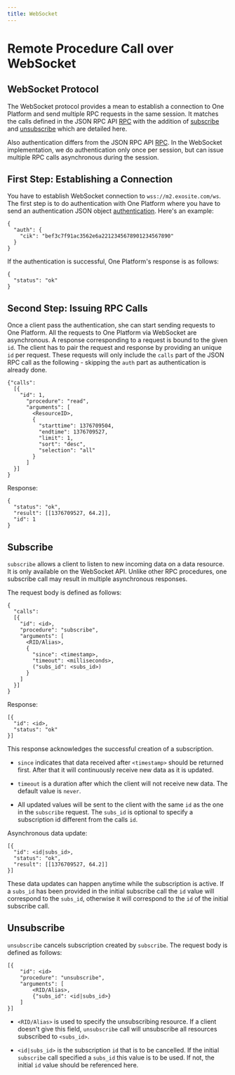 ```yaml
---
title: WebSocket
---
```


# Remote Procedure Call over WebSocket

## WebSocket Protocol

The WebSocket protocol provides a mean to establish a connection to One Platform and send multiple RPC requests in the same session. It matches the calls defined in the JSON RPC API [RPC](../rpc/README.md) with the addition of [subscribe](#subscribe) and [unsubscribe](#unsubscribe) which are detailed here. 

Also authentication differs from the JSON RPC API [RPC](../rpc/README.md). In the WebSocket implementation, we do authentication only once per session, but can issue multiple RPC calls asynchronous during the session.

## First Step: Establishing a Connection

You have to establish WebSocket connection to `wss://m2.exosite.com/ws`.  The first step is to do authentication with One Platform where you have to send an authentication JSON object [authentication](../rpc/README.md#authentication).  Here's an example:

```
{
  "auth": {
    "cik": "bef3c7f91ac3562e6a2212345678901234567890"
  }
}
```

If the authentication is successful, One Platform's response is as follows:

```
{
  "status": "ok"
}
```

## Second Step: Issuing RPC Calls

Once a client pass the authentication, she can start sending requests to One Platform.  All the requests to One Platform via WebSocket are asynchronous.  A response corresponding to a request is bound to the given `id`.  The client has to pair the request and response by providing an unique `id` per request.  These requests will only include the `calls` part of the JSON RPC call as the following - skipping the `auth` part as authentication is already done.

```
{"calls": 
  [{
    "id": 1, 
      "procedure": "read", 
      "arguments": [
        <ResourceID>,
        {
          "starttime": 1376709504,
          "endtime": 1376709527,
          "limit": 1,
          "sort": "desc",
          "selection": "all"
        }
      ]
  }]
}
```

Response:

```
{
  "status": "ok",
  "result": [[1376709527, 64.2]],
  "id": 1
}
```

## Subscribe

`subscribe` allows a client to listen to new incoming data on a data resource. It is only available on the WebSocket API. Unlike other RPC procedures, one subscribe call may result in multiple asynchronous responses.

The request body is defined as follows:

```
{
  "calls":
  [{
    "id": <id>, 
    "procedure": "subscribe", 
    "arguments": [
      <RID/Alias>,
      {
        "since": <timestamp>,
        "timeout": <milliseconds>,
        ("subs_id": <subs_id>)
      }
    ]
  }]
}
```

Response:

```
[{
  "id": <id>,
  "status": "ok"
}]
```

This response acknowledges the successful creation of a subscription.

* `since` indicates that data received after `<timestamp>` should be returned first. After that it will continuously receive new data as it is updated.

* `timeout` is a duration after which the client will not receive new data. The default value is `never`.

* All updated values will be sent to the client with the same `id` as the one in the `subscribe` request. The `subs_id` is optional to specify a subscription id different from the calls `id`.

Asynchronous data update:

```
[{
  "id": <id|subs_id>,
  "status": "ok",
  "result": [[1376709527, 64.2]]
}]
```

These data updates can happen anytime while the subscription is active. If a `subs_id` has been provided in the initial subscribe call the `id` value will correspond to the `subs_id`, otherwise it will correspond to the `id` of the initial subscribe call.

## Unsubscribe

`unsubscribe` cancels subscription created by `subscribe`. The request body is defined as follows:

```
[{
    "id": <id>
    "procedure": "unsubscribe", 
    "arguments": [
        <RID/Alias>,
        {"subs_id": <id|subs_id>}
    ]
}]
```

* `<RID/Alias>` is used to specify the unsubscribing resource.  If a client doesn't give this field, `unsubscribe` call will unsubscribe all resources subscribed to `<subs_id>`.

* `<id|subs_id>` is the subscription `id` that is to be cancelled. If the initial `subscribe` call specified a `subs_id` this value is to be used. If not, the initial `id` value should be referenced here.
